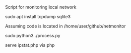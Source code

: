
Script for monitoring local network


sudo apt install tcpdump sqlite3


Assuming code is located in /home/user/github/netmonitor

sudo python3 ./process.py

serve ipstat.php via php

